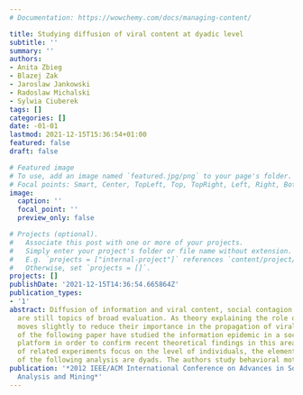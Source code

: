 ```yaml
---
# Documentation: https://wowchemy.com/docs/managing-content/

title: Studying diffusion of viral content at dyadic level
subtitle: ''
summary: ''
authors:
- Anita Zbieg
- Blazej Zak
- Jaroslaw Jankowski
- Radoslaw Michalski
- Sylwia Ciuberek
tags: []
categories: []
date: -01-01
lastmod: 2021-12-15T15:36:54+01:00
featured: false
draft: false

# Featured image
# To use, add an image named `featured.jpg/png` to your page's folder.
# Focal points: Smart, Center, TopLeft, Top, TopRight, Left, Right, BottomLeft, Bottom, BottomRight.
image:
  caption: ''
  focal_point: ''
  preview_only: false

# Projects (optional).
#   Associate this post with one or more of your projects.
#   Simply enter your project's folder or file name without extension.
#   E.g. `projects = ["internal-project"]` references `content/project/deep-learning/index.md`.
#   Otherwise, set `projects = []`.
projects: []
publishDate: '2021-12-15T14:36:54.665864Z'
publication_types:
- '1'
abstract: Diffusion of information and viral content, social contagion and influence
  are still topics of broad evaluation. As theory explaining the role of influentials
  moves slightly to reduce their importance in the propagation of viral content, authors
  of the following paper have studied the information epidemic in a social networking
  platform in order to confirm recent theoretical findings in this area. While most
  of related experiments focus on the level of individuals, the elementary entities
  of the following analysis are dyads. The authors study behavioral motifs
publication: '*2012 IEEE/ACM International Conference on Advances in Social Networks
  Analysis and Mining*'
---
```

